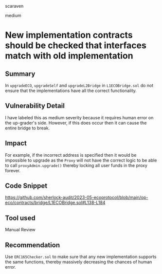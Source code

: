 scaraven

medium

# New implementation contracts should be checked that interfaces match with old implementation

## Summary
In `upgradeECO`, `upgradeSelf` and `upgradeL2Bridge` in `L1ECOBridge.sol` do not ensure that the implementations have all the correct functionality.
## Vulnerability Detail
I have labeled this as medium severity because it requires human error on the up-grader's side. However, if this does occur then it can cause the entire bridge to break.
## Impact
For example, if the incorrect address is specified then it would be impossible to upgrade as the `Proxy` will not have the correct logic to be able to call `proxyAdmin.upgrade()` thereby locking all user funds in the proxy forever.
## Code Snippet
https://github.com/sherlock-audit/2023-05-ecoprotocol/blob/main/op-eco/contracts/bridge/L1ECOBridge.sol#L138-L184
## Tool used

Manual Review

## Recommendation
Use `ERC165Checker.sol` to make sure that any new implementation supports the same functions, thereby massively decreasing the chances of human error.